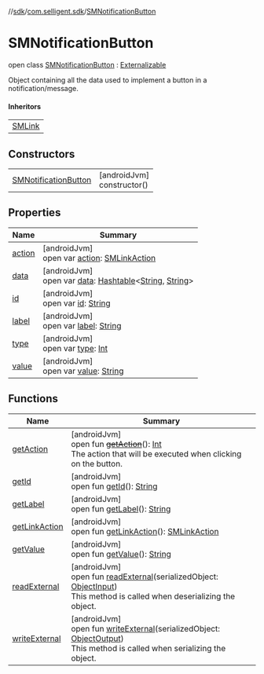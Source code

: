 //[sdk](../../../index.md)/[com.selligent.sdk](../index.md)/[SMNotificationButton](index.md)

# SMNotificationButton

open class [SMNotificationButton](index.md) : [Externalizable](https://developer.android.com/reference/kotlin/java/io/Externalizable.html)

Object containing all the data used to implement a button in a notification/message.

#### Inheritors

| |
|---|
| [SMLink](../-s-m-link/index.md) |

## Constructors

| | |
|---|---|
| [SMNotificationButton](-s-m-notification-button.md) | [androidJvm]<br>constructor() |

## Properties

| Name | Summary |
|---|---|
| [action](action.md) | [androidJvm]<br>open var [action](action.md): [SMLinkAction](../-s-m-link-action/index.md) |
| [data](data.md) | [androidJvm]<br>open var [data](data.md): [Hashtable](https://developer.android.com/reference/kotlin/java/util/Hashtable.html)&lt;[String](https://developer.android.com/reference/kotlin/java/lang/String.html), [String](https://developer.android.com/reference/kotlin/java/lang/String.html)&gt; |
| [id](id.md) | [androidJvm]<br>open var [id](id.md): [String](https://developer.android.com/reference/kotlin/java/lang/String.html) |
| [label](label.md) | [androidJvm]<br>open var [label](label.md): [String](https://developer.android.com/reference/kotlin/java/lang/String.html) |
| [type](type.md) | [androidJvm]<br>open var [type](type.md): [Int](https://kotlinlang.org/api/latest/jvm/stdlib/kotlin/-int/index.html) |
| [value](value.md) | [androidJvm]<br>open var [value](value.md): [String](https://developer.android.com/reference/kotlin/java/lang/String.html) |

## Functions

| Name | Summary |
|---|---|
| [getAction](get-action.md) | [androidJvm]<br>open fun [~~getAction~~](get-action.md)(): [Int](https://kotlinlang.org/api/latest/jvm/stdlib/kotlin/-int/index.html)<br>The action that will be executed when clicking on the button. |
| [getId](get-id.md) | [androidJvm]<br>open fun [getId](get-id.md)(): [String](https://developer.android.com/reference/kotlin/java/lang/String.html) |
| [getLabel](get-label.md) | [androidJvm]<br>open fun [getLabel](get-label.md)(): [String](https://developer.android.com/reference/kotlin/java/lang/String.html) |
| [getLinkAction](get-link-action.md) | [androidJvm]<br>open fun [getLinkAction](get-link-action.md)(): [SMLinkAction](../-s-m-link-action/index.md) |
| [getValue](get-value.md) | [androidJvm]<br>open fun [getValue](get-value.md)(): [String](https://developer.android.com/reference/kotlin/java/lang/String.html) |
| [readExternal](read-external.md) | [androidJvm]<br>open fun [readExternal](read-external.md)(serializedObject: [ObjectInput](https://developer.android.com/reference/kotlin/java/io/ObjectInput.html))<br>This method is called when deserializing the object. |
| [writeExternal](write-external.md) | [androidJvm]<br>open fun [writeExternal](write-external.md)(serializedObject: [ObjectOutput](https://developer.android.com/reference/kotlin/java/io/ObjectOutput.html))<br>This method is called when serializing the object. |
